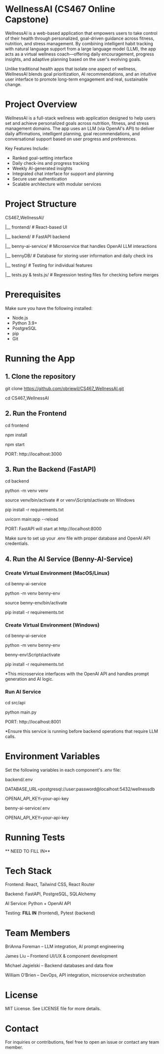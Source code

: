 # WellnessAI (CS467 Online Capstone)
WellnessAI is a web-based application that empowers users to take control of their health through personalized, goal-driven guidance across fitness, nutrition, and stress management. By combining intelligent habit tracking with natural language support from a large language model (LLM), the app acts as a virtual wellness coach—offering daily encouragement, progress insights, and adaptive planning based on the user's evolving goals.

Unlike traditional health apps that isolate one aspect of wellness, WellnessAI blends goal prioritization, AI recommendations, and an intuitive user interface to promote long-term engagement and real, sustainable change.


# Project Overview
WellnessAI is a full-stack wellness web application designed to help users set and achieve personalized goals across nutrition, fitness, and stress management domains. The app uses an LLM (via OpenAI's API) to deliver daily affirmations, intelligent planning, goal recommendations, and conversational support based on user progress and preferences.

Key Features Include:
- Ranked goal-setting interface
- Daily check-ins and progress tracking
- Weekly AI-generated insights
- Integrated chat interface for support and planning
- Secure user authentication
- Scalable architecture with modular services

# Project Structure
CS467_WellnessAI/

|__ frontend/            # React-based UI

|__ backend/             # FastAPI backend

|__ benny-ai-service/    # Microservice that handles OpenAI LLM interactions

|__ bennyDB/    # Database for storing user information and daily check ins

|__ testing/    # Testing for individual features

|__ tests.py & tests.js/    # Regression testing files for checking before merges


# Prerequisites
Make sure you have the following installed:

- Node.js
- Python 3.9+
- PostgreSQL
- pip
- Git

# Running the App
## 1. Clone the repository

git clone https://github.com/obriewil/CS467_WellnessAI.git

cd CS467_WellnessAI


## 2. Run the Frontend

cd frontend

npm install

npm start

PORT: http://localhost:3000


## 3. Run the Backend (FastAPI)

cd backend

python -m venv venv

source venv/bin/activate  # or venv\Scripts\activate on Windows

pip install -r requirements.txt

uvicorn main:app --reload

PORT: FastAPI will start at http://localhost:8000

Make sure to set up your .env file with proper database and OpenAI API credentials.


## 4. Run the AI Service (Benny-AI-Service)

### Create Virtual Environment (MacOS/Linux)
cd benny-ai-service    

python -m venv benny-env 

source benny-env/bin/activate

pip install -r requirements.txt 


### Create Virtual Environment (Windows)
cd benny-ai-service 

python -m venv benny-env 

benny-env\Scripts\activate 

pip install -r requirements.txt 

*This microservice interfaces with the OpenAI API and handles prompt generation and AI logic.

### Run AI Service
cd src/api 

python main.py

PORT: http://localhost:8001

*Ensure this service is running before backend operations that require LLM calls.

# Environment Variables
Set the following variables in each component's .env file:

backend/.env

DATABASE_URL=postgresql://user:password@localhost:5432/wellnessdb

OPENAI_API_KEY=your-api-key


benny-ai-service/.env

OPENAI_API_KEY=your-api-key


# Running Tests
** NEED TO FILL IN**

# Tech Stack

Frontend: React, Tailwind CSS, React Router

Backend: FastAPI, PostgreSQL, SQLAlchemy

AI Service: Python + OpenAI API

Testing: **FILL IN** (frontend), Pytest (backend)

# Team Members

BriAnna Foreman – LLM integration, AI prompt engineering

James Liu – Frontend UI/UX & component development

Michael Jagielski – Backend databases and data flow

William O’Brien – DevOps, API integration, microservice orchestration

# License
MIT License. See LICENSE file for more details.

# Contact
For inquiries or contributions, feel free to open an issue or contact any team member.

